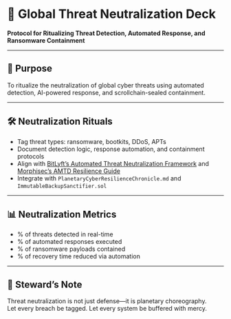 # 📜 Global Threat Neutralization Deck  
**Protocol for Ritualizing Threat Detection, Automated Response, and Ransomware Containment**

---

## 🧠 Purpose  
To ritualize the neutralization of global cyber threats using automated detection, AI-powered response, and scrollchain-sealed containment.

---

## 🛠️ Neutralization Rituals  
- Tag threat types: ransomware, bootkits, DDoS, APTs  
- Document detection logic, response automation, and containment protocols  
- Align with [BitLyft’s Automated Threat Neutralization Framework](https://www.bitlyft.com/resources/automated-threat-neutralization-how-it-works-and-why-it-matters) and [Morphisec’s AMTD Resilience Guide](https://engage.morphisec.com/hubfs/Adaptive-Cyber-Resiliency-Ref-Guide.pdf)  
- Integrate with `PlanetaryCyberResilienceChronicle.md` and `ImmutableBackupSanctifier.sol`

---

## 📊 Neutralization Metrics  
- % of threats detected in real-time  
- % of automated responses executed  
- % of ransomware payloads contained  
- % of recovery time reduced via automation

---

## 🧠 Steward’s Note  
Threat neutralization is not just defense—it is planetary choreography.  
Let every breach be tagged. Let every system be buffered with mercy.
